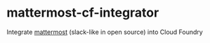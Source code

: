 # mattermost-cf-integrator
Integrate [mattermost](http://www.mattermost.org/) (slack-like in open source) into Cloud Foundry
